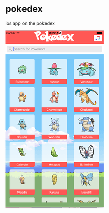 # pokedex
ios app on the pokedex

![alt text](https://github.com/rchavezj/pokedex/blob/master/PokedexImage.png)
